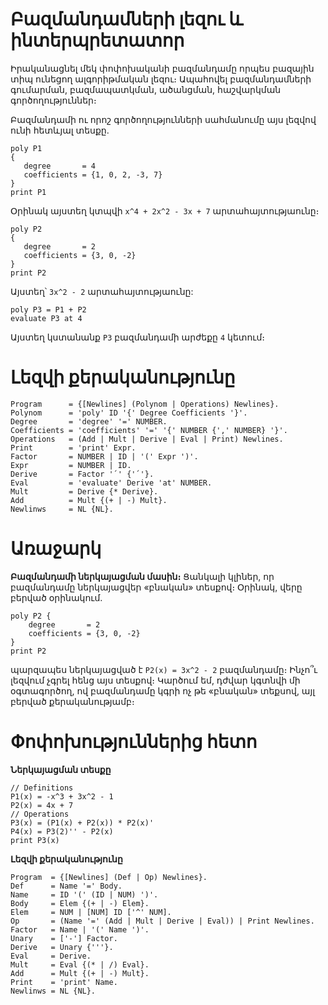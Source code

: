 # Բազմանդամների լեզու և ինտերպրետատոր

Իրականացնել մեկ փոփոխականի բազմանդամը որպես բազային տիպ ունեցող ալգորիթմական լեզու։ Ապահովել բազմանդամների գումարման, բազմապատկման, ածանցման, հաշվարկման գործողություններ։

Բազմանդամի ու որոշ գործողությունների սահմանումը այս լեզվով ունի հետևյալ տեսքը․
````
poly P1 
{
   degree       = 4
   coefficients = {1, 0, 2, -3, 7}
}
print P1
````
Օրինակ այստեղ կտպվի ````x^4 + 2x^2 - 3x + 7```` արտահայտությաունը։
````
poly P2
{
   degree       = 2
   coefficients = {3, 0, -2}
}
print P2
````
Այստեղ՝ ````3x^2 - 2```` արտահայտությաունը:
````
poly P3 = P1 + P2
evaluate P3 at 4
````
Այստեղ կստանանք ````P3```` բազմանդամի արժեքը ````4```` կետում։

# Լեզվի քերականությունը

````
Program      = {[Newlines] (Polynom | Operations) Newlines}.
Polynom      = 'poly' ID '{' Degree Coefficients '}'.
Degree       = 'degree' '=' NUMBER.
Coefficients = 'coefficients' '=' '{' NUMBER {',' NUMBER} '}'.
Operations   = (Add | Mult | Derive | Eval | Print) Newlines.
Print        = 'print' Expr.
Factor       = NUMBER | ID | '(' Expr ')'.
Expr         = NUMBER | ID.
Derive       = Factor '՛' {'՛'}.
Eval         = 'evaluate' Derive 'at' NUMBER.
Mult         = Derive {* Derive}.
Add          = Mult {(+ | -) Mult}.
Newlinws     = NL {NL}.
````

# Առաջարկ

__Բազմանդամի ներկայացման մասին։__ Ցանկալի կլիներ, որ բազմանդամը ներկայացվեր «բնական» տեսքով։ Օրինակ, վերը բերված օրինակում.
````
poly P2 {
    degree       = 2
    coefficients = {3, 0, -2}
}
print P2
````
պարզապես ներկայացված է `P2(x) = 3x^2 - 2` բազմանդամը։ Ինչո՞ւ լեզվում չգրել հենց այս տեսքով։ Կարծում եմ, դժվար կգտնվի մի օգտագործող, ով բազմանդամը կգրի ոչ թե «բնական» տեքսով, այլ բերված քերականությամբ։


# Փոփոխություններից հետո
__Ներկայացման տեսքը__
````
// Definitions
P1(x) = -x^3 + 3x^2 - 1
P2(x) = 4x + 7
// Operations
P3(x) = (P1(x) + P2(x)) * P2(x)'
P4(x) = P3(2)'' - P2(x)
print P3(x)
````

__Լեզվի քերականությունը__

````
Program  = {[Newlines] (Def | Op) Newlines}.
Def      = Name '=' Body.       
Name     = ID '(' (ID | NUM) ')'. 
Body     = Elem {(+ | -) Elem}.
Elem     = NUM | [NUM] ID ['^' NUM].
Op       = (Name '=' (Add | Mult | Derive | Eval)) | Print Newlines.
Factor   = Name | '(' Name ')'.
Unary    = ['-'] Factor.
Derive   = Unary {'''}.
Eval     = Derive.
Mult     = Eval {(* | /) Eval}.
Add      = Mult {(+ | -) Mult}.
Print    = 'print' Name.
Newlinws = NL {NL}.
````
